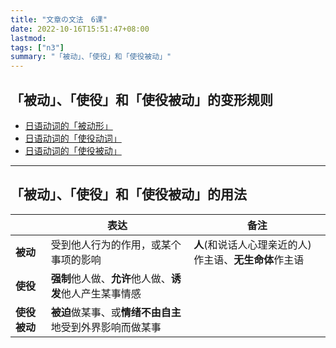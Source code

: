 ```yaml
---
title: "文章の文法　6课"
date: 2022-10-16T15:51:47+08:00
lastmod: 
tags: ["n3"]
summary: "「被动」、「使役」和「使役被动」"
---
```


## 「被动」、「使役」和「使役被动」的变形规则
- [日语动词的「被动形」](/transform/passive/)
- [日语动词的「使役动词」](/transform/causative/)
- [日语动词的「使役被动」](/transform/causative-passive/)

---
## 「被动」、「使役」和「使役被动」的用法
|  | 表达 | 备注 |
| --- | --- | --- |
| **被动** | 受到他人行为的作用，或某个事项的影响 | **人**(和说话人心理亲近的人)作主语、**无生命体**作主语 |
| **使役** | **强制**他人做、**允许**他人做、**诱发**他人产生某事情感 |  |
| **使役被动** | **被迫**做某事、或**情绪不由自主**地受到外界影响而做某事 ||